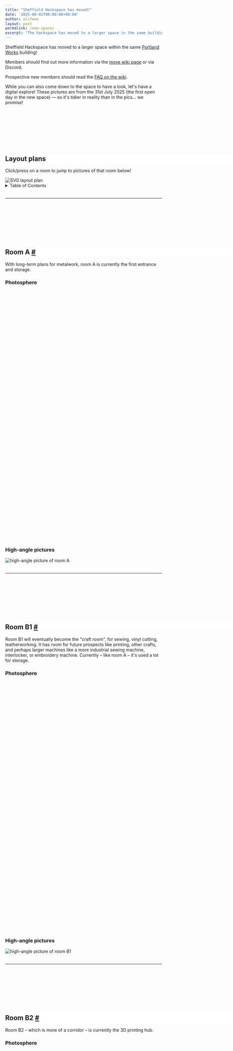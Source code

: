```yaml
---
title: "Sheffield Hackspace has moved!"
date: '2025-08-01T00:00:00+00:00'
author: alifeee
layout: post
permalink: /new-space/
excerpt: "The hackspace has moved to a larger space in the same building. Take a look at some pictures!"
---
```

<style>
.layout-plan-container {
  width: 95vw;
  max-width: 95vw;
  overflow-x: scroll;
}
img#layout-plan {
  max-width: unset;
}
.gallery {
  line-height: 0;
  column-count: 2;
  column-gap: 0px;
}
.gallery > * {
  max-width: 100%;
  margin: 0;
}
p:has(img), .gallery {
  margin: 0;
}
.gallery img {
  width: 100% !important;
  height: auto !important;
  min-height: 2rem;
}
iframe, video {
  display: block;
  margin: 0.5rem;
  max-width: 100%;
  width: auto;
  height: auto;
}
.panorama {
  max-height: 80vh;
  max-width: 90vw;
  height: min(80vh, 50rem);
  width: min(90vw, 60rem);
}
.canvas {
  overflow: unset;
}
h2 {
  margin-top: 10rem;
  position: sticky;
  top: 0;
  background: white;
  z-index: 91;
  width: min(90vw, 60rem);
}
hr {
  margin-top: 2rem;
}
</style>
<link rel="stylesheet" href="https://cdn.jsdelivr.net/npm/@photo-sphere-viewer/core/index.min.css"/>
<script type="importmap">
    {
        "imports": {
            "three": "https://cdn.jsdelivr.net/npm/three/build/three.module.js",
            "@photo-sphere-viewer/core": "https://cdn.jsdelivr.net/npm/@photo-sphere-viewer/core/index.module.js"
        }
    }
</script>
<script type="module">
    import { Viewer } from '@photo-sphere-viewer/core';

    const viewer_a = new Viewer({
        container: document.querySelector('#viewer-a'),
        panorama: '{{site.baseurl}}/assets/blog/2025-08-01-new-space/2025-07-31/roomA_20250805_170100417.PHOTOSPHERE.webp',
    });
    const viewer_b1 = new Viewer({
        container: document.querySelector('#viewer-b1'),
        panorama: '{{site.baseurl}}/assets/blog/2025-08-01-new-space/2025-07-31/roomB1_20250805_170359571.PHOTOSPHERE.webp',
    });
    const viewer_b2 = new Viewer({
        container: document.querySelector('#viewer-b2'),
        panorama: '{{site.baseurl}}/assets/blog/2025-08-01-new-space/2025-07-31/roomB2_20250731_171625371.PHOTOSPHERE.webp',
    });
    const viewer_c = new Viewer({
        container: document.querySelector('#viewer-c'),
        panorama: '{{site.baseurl}}/assets/blog/2025-08-01-new-space/2025-07-31/roomC_20250731_171929674.PHOTOSPHERE.webp',
    });
    const viewer_d = new Viewer({
        container: document.querySelector('#viewer-d'),
        panorama: '{{site.baseurl}}/assets/blog/2025-08-01-new-space/2025-07-31/roomD_20250731_174747477.PHOTOSPHERE.webp',
    });
    const viewer_e = new Viewer({
        container: document.querySelector('#viewer-e'),
        panorama: '{{site.baseurl}}/assets/blog/2025-08-01-new-space/2025-07-31/roomE_20250731_172213307.PHOTOSPHERE.webp',
    });
    const viewer_f = new Viewer({
        container: document.querySelector('#viewer-f'),
        panorama: '{{site.baseurl}}/assets/blog/2025-08-01-new-space/2025-07-31/roomF_20250731_172808785.PHOTOSPHERE.webp',
    });
      const viewer_old = new Viewer({
        container: document.querySelector('#viewer-old'),
        panorama: '{{site.baseurl}}/assets/blog/2025-08-01-new-space/2025-07-31/old_20250727_105201756.PHOTOSPHERE.webp',
    });
</script>

<!-- resize image map to be same size as image -->
<script>
  function mapResizer(maps) {
    if (!maps) maps = document.getElementsByTagName('map');
    for (const map of maps) {
        map.img = document.querySelectorAll(`[usemap="#${map.name}"]`)[0];
        map.areas = map.getElementsByTagName('area');
        for (const area of map.areas) {
            area.coordArr = area.coords.split(',');
        }
    }
    function resizeMaps() {
        for (const map of maps) {
            const scale = map.img.offsetWidth / (map.img.naturalWidth || map.img.width);
            for (const area of map.areas) {
                area.coords = area.coordArr.map(coord => Math.round(coord * scale)).join(',');
            }
        }
    }
    window.addEventListener('resize', resizeMaps);
    resizeMaps();
}
window.addEventListener('load', () => mapResizer());
</script>

Sheffield Hackspace has moved to a larger space within the same [Portland Works](https://www.portlandworks.co.uk/) building!

Members should find out more information via the [move wiki page](https://wiki.sheffieldhackspace.org.uk/members/move) or via Discord.

Prospective new members should read the [FAQ on the wiki](https://wiki.sheffieldhackspace.org.uk/).

While you can also come down to the space to have a look, let's have a digital explore! These pictures are from the 31st July 2025 (the first open day in the new space) — so it's tidier in reality than in the pics… we promise!

## Layout plans

Click/press on a room to jump to pictures of that room below!

<!-- Image Map Generated by http://www.image-map.net/ -->
<div class="layout-plan-container">
<img id="layout-plan" src="{{site.baseurl}}/assets/blog/2025-08-01-new-space/layout_proposal_v3.svg" usemap="#image-map" alt="SVG layout plan">
<map name="image-map">
    <area target="" alt="Room D" title="Room D" href="#room-d" coords="42,245,264,100,513,419,343,612,182,433" shape="poly">
    <area target="" alt="Room E" title="Room E" href="#room-e" coords="399,256,498,396,527,376,527,304,647,301,649,224,594,114" shape="poly">
    <area target="" alt="Room F" title="Room F" href="#room-f" coords="651,218,595,111,689,51,975,56,976,222" shape="poly">
    <area target="" alt="Room C" title="Room C" href="#room-c" coords="540,484,657,468,743,704,566,736" shape="poly">
    <area target="" alt="Room B1" title="Room B1" href="#room-b1" coords="751,704,698,543,822,486,928,602,842,661" shape="poly">
    <area target="" alt="Room B2" title="Room B2" href="#room-b2" coords="671,465,693,537,831,474,776,406" shape="poly">
    <area target="" alt="Room A" title="Room A" href="#room-a" coords="939,593,787,392,850,317,1052,448,1009,528" shape="poly">
</map>
</div>

<details markdown="1"><summary>Table of Contents</summary>

1. [Layout plans](#layout-plans)
2. [Room A #](#room-a)
   1. [Photosphere](#photosphere)
   2. [High-angle pictures](#high-angle-pictures)
3. [Room B1 #](#room-b1)
   1. [Photosphere](#photosphere-1)
   2. [High-angle pictures](#high-angle-pictures-1)
4. [Room B2 #](#room-b2)
   1. [Photosphere](#photosphere-2)
   2. [High-angle pictures](#high-angle-pictures-2)
5. [Room C #](#room-c)
   1. [Photosphere](#photosphere-3)
   2. [High-angle pictures](#high-angle-pictures-3)
6. [Room D #](#room-d)
   1. [Photosphere](#photosphere-4)
   2. [High-angle pictures](#high-angle-pictures-4)
7. [Room E #](#room-e)
   1. [Photosphere](#photosphere-5)
   2. [High-angle pictures](#high-angle-pictures-5)
8. [Room F #](#room-f)
   1. [Photosphere](#photosphere-6)
   2. [High-angle pictures](#high-angle-pictures-6)
9. [Bonus](#bonus)
10. [The End](#the-end)

</details>

<figure class="gallery" markdown="1">
</figure>

-----

## Room A&nbsp;<a href="#room-a">#</a>

With long-term plans for metalwork, room A is currently the first entrance and storage.

### Photosphere

<div class="panorama" id="viewer-a"></div>

### High-angle pictures

![high-angle picture of room A]({{site.baseurl}}/assets/blog/2025-08-01-new-space/2025-07-31/roomA_20250805_170034596.MP.webp)

-----

## Room B1&nbsp;<a href="#room-b1">#</a>

Room B1 will eventually become the "craft room", for sewing, vinyl cutting, leatherworking. It has room for future prospects like printing, other crafts, and perhaps larger machines like a more industrial sewing machine, interlocker, or embroidery machine. Currently – like room A – it's used a lot for storage.

### Photosphere

<div class="panorama" id="viewer-b1"></div>

### High-angle pictures

![high-angle picture of room B1]({{site.baseurl}}/assets/blog/2025-08-01-new-space/2025-07-31/roomB1_20250805_170630190.webp)

-----

## Room B2&nbsp;<a href="#room-b2">#</a>

Room B2 – which is more of a corridor – is currently the 3D printing hub.

### Photosphere

<div class="panorama" id="viewer-b2"></div>

### High-angle pictures

![high-angle picture of room B2]({{site.baseurl}}/assets/blog/2025-08-01-new-space/2025-07-31/roomB2_20250731_173911802.webp)

-----

## Room C&nbsp;<a href="#room-c">#</a>

Room C is the "entrance hall" room, with future room for fun projects, seating, and information for new members.

### Photosphere

<div class="panorama" id="viewer-c"></div>

### High-angle pictures

![high-angle picture of room C]({{site.baseurl}}/assets/blog/2025-08-01-new-space/2025-07-31/roomC_20250731_173711518.webp)

-----

## Room D&nbsp;<a href="#room-d">#</a>

Room D is our new, larger common room, with a small kitchen, Go Boxes for members' storage, more desks than the previous common room, and the electronics corner.

### Photosphere

<div class="panorama" id="viewer-d"></div>

### High-angle pictures

![high-angle picture of room D]({{site.baseurl}}/assets/blog/2025-08-01-new-space/2025-07-31/roomD_20250731_174725579.webp)

![high-angle picture of room D]({{site.baseurl}}/assets/blog/2025-08-01-new-space/2025-07-31/roomD_20250731_175127373.webp)

-----

## Room E&nbsp;<a href="#room-e">#</a>

Room E currently houses the laser cutter, and another long free-use desk.

### Photosphere

<div class="panorama" id="viewer-e"></div>

### High-angle pictures

![high-angle picture of room E]({{site.baseurl}}/assets/blog/2025-08-01-new-space/2025-07-31/roomE_20250731_173634703.webp)

-----

## Room F&nbsp;<a href="#room-f">#</a>

Room F is our woodshop, with most of the same machines from the basement, like the table saw, pillar drill, belt sanders, and hand tools.

### Photosphere

<div class="panorama" id="viewer-f"></div>

### High-angle pictures

![high-angle picture of room F]({{site.baseurl}}/assets/blog/2025-08-01-new-space/2025-07-31/roomF_20250731_173450336.webp)

## Bonus

As a bonus, here are some pictures of the (now) old space after moving stuff out:

<figure class="gallery" markdown="1">
![high-angle picture of old common room]({{site.baseurl}}/assets/blog/2025-08-01-new-space/2025-07-31/old_20250727_105008283.webp)
![high-angle picture of old common room]({{site.baseurl}}/assets/blog/2025-08-01-new-space/2025-07-31/old_20250727_105015427.webp)
</figure>

<div class="panorama" id="viewer-old"></div>

…and our pizza break on the move day…

<figure class="gallery" markdown="1">
![high-angle picture of group eating pizza]({{site.baseurl}}/assets/blog/2025-08-01-new-space/2025-07-31/pizza.webp)
![high-angle picture of group eating pizza]({{site.baseurl}}/assets/blog/2025-08-01-new-space/2025-07-31/pizza_20250726_172010679.webp)
</figure>

## The End

That's all from this post! I hope you enjoyed the pictures — and do hope you can come and visit to see the space for yourself ;]
